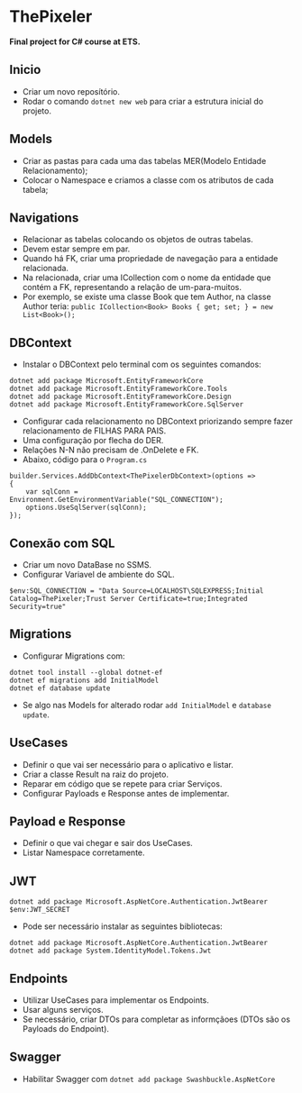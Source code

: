 # ThePixeler
**Final project for C# course at ETS.**
## Inicio
* Criar um novo reposítório.
* Rodar o comando ``` dotnet new web ``` para criar a estrutura inicial do projeto.
  
## Models  
* Criar as pastas para cada uma das tabelas MER(Modelo Entidade Relacionamento);
* Colocar o Namespace e criamos a classe com os atributos de cada tabela;

## Navigations
* Relacionar as tabelas colocando os objetos de outras tabelas.
* Devem estar sempre em par.
* Quando há FK, criar uma propriedade de navegação para a entidade relacionada.
* Na relacionada, criar uma ICollection<T> com o nome da entidade que contém a FK, representando a relação de um-para-muitos.
* Por exemplo, se existe uma classe Book que tem Author, na classe Author teria: ```public ICollection<Book> Books { get; set; } = new List<Book>();```

## DBContext
* Instalar o DBContext pelo terminal com os seguintes comandos:
```
dotnet add package Microsoft.EntityFrameworkCore
dotnet add package Microsoft.EntityFrameworkCore.Tools
dotnet add package Microsoft.EntityFrameworkCore.Design
dotnet add package Microsoft.EntityFrameworkCore.SqlServer
```
* Configurar cada relacionamento no DBContext priorizando sempre fazer relacionamento de FILHAS PARA PAIS.
* Uma configuração por flecha do DER.
* Relações N-N não precisam de .OnDelete e FK.
* Abaixo, código para o ```Program.cs```
```
builder.Services.AddDbContext<ThePixelerDbContext>(options =>
{
    var sqlConn = Environment.GetEnvironmentVariable("SQL_CONNECTION");
    options.UseSqlServer(sqlConn);
});
```

## Conexão com SQL 
* Criar um novo DataBase no SSMS.
* Configurar Variavel de ambiente do SQL.
 ```
 $env:SQL_CONNECTION = "Data Source=LOCALHOST\SQLEXPRESS;Initial Catalog=ThePixeler;Trust Server Certificate=true;Integrated Security=true"
```
## Migrations
* Configurar Migrations com:
 ```
dotnet tool install --global dotnet-ef
dotnet ef migrations add InitialModel
dotnet ef database update
```
  
* Se algo nas Models for alterado rodar ```add InitialModel``` e ```database update```.

## UseCases
* Definir o que vai ser necessário para o aplicativo e listar.
* Criar a classe Result na raiz do projeto.
* Reparar em código que se repete para criar Serviços.
* Configurar Payloads e Response antes de implementar.

## Payload e Response
* Definir o que vai chegar e sair dos UseCases.
* Listar Namespace corretamente.

## JWT
```dotnet add package Microsoft.AspNetCore.Authentication.JwtBearer```
```$env:JWT_SECRET```
* Pode ser necessário instalar as seguintes bibliotecas:
```
dotnet add package Microsoft.AspNetCore.Authentication.JwtBearer
dotnet add package System.IdentityModel.Tokens.Jwt

```

## Endpoints
* Utilizar UseCases para implementar os Endpoints.
* Usar alguns serviços.
* Se necessário, criar DTOs para completar as informçãoes (DTOs são os Payloads do Endpoint).

## Swagger
* Habilitar Swagger com ```dotnet add package Swashbuckle.AspNetCore```

